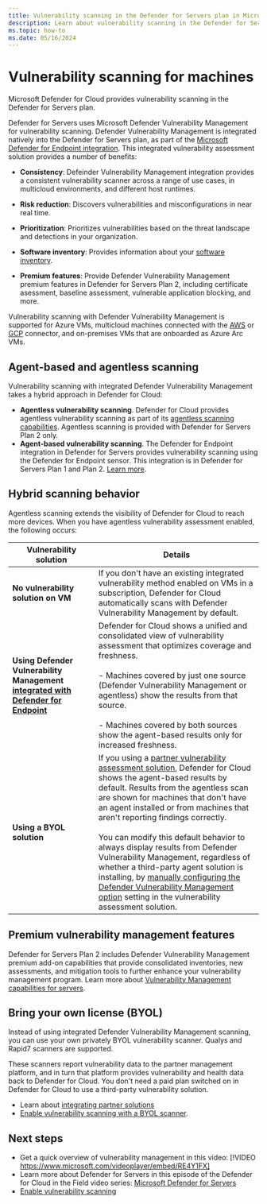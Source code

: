 ```yaml
---
title: Vulnerability scanning in the Defender for Servers plan in Microsoft Defender for Cloud.
description: Learn about vulnerability scanning in the Defender for Servers plan in Microsoft Defender for Cloud.
ms.topic: how-to
ms.date: 05/16/2024
---
```


# Vulnerability scanning for machines

Microsoft Defender for Cloud provides vulnerability scanning in the Defender for Servers plan.

Defender for Servers uses Microsoft Defender Vulnerability Management for vulnerability scanning. Defender Vulnerability Management is integrated natively into the Defender for Servers plan, as part of the [Microsoft Defender for Endpoint integration](integration-defender-for-endpoint.md). This integrated vulnerability assessment solution provides a number of benefits:


- **Consistency**: Defeinder Vulnerability Management integration provides a consistent vulnerability scanner across a range of use cases, in multicloud environments, and different host runtimes.

- **Risk reduction**: Discovers vulnerabilities and misconfigurations in near real time.
- **Prioritization**: Prioritizes vulnerabilities based on the threat landscape and detections in your organization.
- **Software inventory**: Provides information about your [software inventory](asset-inventory.md#review-software-inventory).
- **Premium features**: Provide Defender Vulnerability Management premium features in Defender for Servers Plan 2, including certificate asessment, baseline assessment, vulnerable application blocking, and more.


Vulnerability scanning with Defender Vulnerability Management is supported for Azure VMs, multicloud machines connected with the [AWS](quickstart-onboard-aws.md) or [GCP](quickstart-onboard-aws.md) connector, and on-premises VMs that are onboarded as Azure Arc VMs.

## Agent-based and agentless scanning

Vulnerability scanning with integrated Defender Vulnerability Management takes a hybrid approach in Defender for Cloud:

- **Agentless vulnerability scanning**. Defender for Cloud provides agentless vulnerability scanning as part of its [agentless scanning capabilities](concept-agentless-data-collection.md). Agentless scanning is provided with Defender for Servers Plan 2 only.
- **Agent-based vulnerability scanning**. The Defender for Endpoint integration in Defender for Servers provides vulnerability scanning using the Defender for Endpoint sensor. This integration is in Defender for Servers Plan 1 and Plan 2. [Learn more](integration-defender-for-endpoint.md).


## Hybrid scanning behavior

Agentless scanning extends the visibility of Defender for Cloud to reach more devices. When you have agentless vulnerability assessment enabled, the following occurs:

**Vulnerability solution** | **Details**
--- | ---
**No vulnerability solution on VM** | If you don't have an existing integrated vulnerability method enabled on VMs in a subscription, Defender for Cloud automatically scans with Defender Vulnerability Management by default.
**Using Defender Vulnerability Management [integrated with Defender for Endpoint](integration-defender-for-endpoint.md)** | Defender for Cloud shows a unified and consolidated view of vulnerability assessment that optimizes coverage and freshness.<br/><br/>- Machines covered by just one source (Defender Vulnerability Management or agentless) show the results from that source.<br/><br/>-  Machines covered by both sources show the agent-based results only for increased freshness.
**Using a BYOL solution** | If you using a [partner vulnerability assessment solution](deploy-vulnerability-assessment-byol-vm.md), Defender for Cloud shows the agent-based results by default. Results from the agentless scan are shown for machines that don't have an agent installed or from machines that aren't reporting findings correctly.<br/><br/> You can modify this default behavior to always display results from Defender Vulnerability Management, regardless of whether a third-party agent solution is installing, by [manually configuring the Defender Vulnerability Management option](deploy-vulnerability-assessment-defender-vulnerability-management.md#manually-configure-vulnerability-scanning-on-a-subscription) setting in the vulnerability assessment solution.


## Premium vulnerability management features

Defender for Servers Plan 2 includes Defender Vulnerability Management premium add-on capabilities that provide consolidated inventories, new assessments, and mitigation tools to further enhance your vulnerability management program. Learn more about [Vulnerability Management capabilities for servers](/defender-vulnerability-management/defender-vulnerability-management-capabilities#vulnerability-management-capabilities-for-endpoints).

## Bring your own license (BYOL)

Instead of using integrated Defender Vulnerability Management scanning, you can use your own privately BYOL vulnerability scanner. Qualys and Rapid7 scanners are supported.

These scanners report vulnerability data to the partner management platform, and in turn that platform provides vulnerability and health data back to Defender for Cloud. You don't need a paid plan switched on in Defender for Cloud to use a third-party vulnerability solution.

- Learn about [integrating partner solutions](partner-integration.md)
- [Enable vulnerability scanning with a BYOL scanner](deploy-vulnerability-assessment-byol-vm.md).


 
## Next steps

- Get a quick overview of vulnerability management in this video: [!VIDEO https://www.microsoft.com/videoplayer/embed/RE4Y1FX]
- Learn more about Defender for Servers in this episode of the Defender for Cloud in the Field video series: [Microsoft Defender for Servers](episode-five.md)
- [Enable vulnerability scanning](deploy-vulnerability-assessment-defender-vulnerability-management.md)
